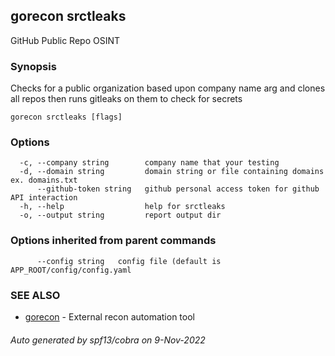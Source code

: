 ## gorecon srctleaks

GitHub Public Repo OSINT

### Synopsis

Checks for a public organization based upon company name arg and clones all repos then runs gitleaks on them to check for secrets

```
gorecon srctleaks [flags]
```

### Options

```
  -c, --company string        company name that your testing
  -d, --domain string         domain string or file containing domains ex. domains.txt
      --github-token string   github personal access token for github API interaction
  -h, --help                  help for srctleaks
  -o, --output string         report output dir
```

### Options inherited from parent commands

```
      --config string   config file (default is APP_ROOT/config/config.yaml
```

### SEE ALSO

* [gorecon](gorecon.md)	 - External recon automation tool

###### Auto generated by spf13/cobra on 9-Nov-2022

